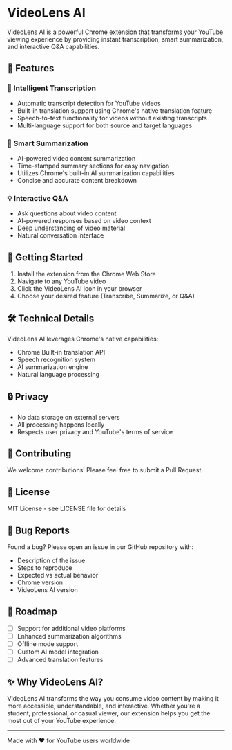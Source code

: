 # VideoLens AI

VideoLens AI is a powerful Chrome extension that transforms your YouTube viewing experience by providing instant transcription, smart summarization, and interactive Q&A capabilities.

## 🌟 Features

### 🎯 Intelligent Transcription

- Automatic transcript detection for YouTube videos
- Built-in translation support using Chrome's native translation feature
- Speech-to-text functionality for videos without existing transcripts
- Multi-language support for both source and target languages

### 📝 Smart Summarization

- AI-powered video content summarization
- Time-stamped summary sections for easy navigation
- Utilizes Chrome's built-in AI summarization capabilities
- Concise and accurate content breakdown

### 💡 Interactive Q&A

- Ask questions about video content
- AI-powered responses based on video context
- Deep understanding of video material
- Natural conversation interface

## 🚀 Getting Started

1. Install the extension from the Chrome Web Store
2. Navigate to any YouTube video
3. Click the VideoLens AI icon in your browser
4. Choose your desired feature (Transcribe, Summarize, or Q&A)

## 🛠️ Technical Details

VideoLens AI leverages Chrome's native capabilities:

- Chrome Built-in translation API
- Speech recognition system
- AI summarization engine
- Natural language processing

## 🔒 Privacy

- No data storage on external servers
- All processing happens locally
- Respects user privacy and YouTube's terms of service

## 🤝 Contributing

We welcome contributions! Please feel free to submit a Pull Request.

## 📄 License

MIT License - see LICENSE file for details

## 🐛 Bug Reports

Found a bug? Please open an issue in our GitHub repository with:

- Description of the issue
- Steps to reproduce
- Expected vs actual behavior
- Chrome version
- VideoLens AI version

## 🎯 Roadmap

- [ ] Support for additional video platforms
- [ ] Enhanced summarization algorithms
- [ ] Offline mode support
- [ ] Custom AI model integration
- [ ] Advanced translation features

## ✨ Why VideoLens AI?

VideoLens AI transforms the way you consume video content by making it more accessible, understandable, and interactive. Whether you're a student, professional, or casual viewer, our extension helps you get the most out of your YouTube experience.

---

Made with ❤️ for YouTube users worldwide